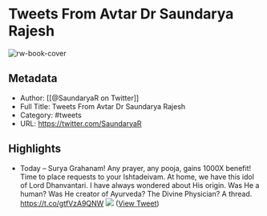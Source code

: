 # Tweets From Avtar Dr Saundarya Rajesh

![rw-book-cover](https://pbs.twimg.com/profile_images/1633491903084892160/qacYyJmW.jpg)

## Metadata
- Author: [[@SaundaryaR on Twitter]]
- Full Title: Tweets From Avtar Dr Saundarya Rajesh
- Category: #tweets
- URL: https://twitter.com/SaundaryaR

## Highlights
- Today – Surya Grahanam! Any prayer, any pooja, gains 1000X benefit! Time to place requests to your Ishtadeivam. At home, we have this idol of Lord Dhanvantari. I have always wondered about His origin. Was He a human? Was He creator of Ayurveda? The Divine Physician? A thread. https://t.co/gtfVzA9QNW
  ![](https://pbs.twimg.com/media/EbAay2TU0AEHQdM.jpg) ([View Tweet](https://twitter.com/SaundaryaR/status/1274553146979700743))
